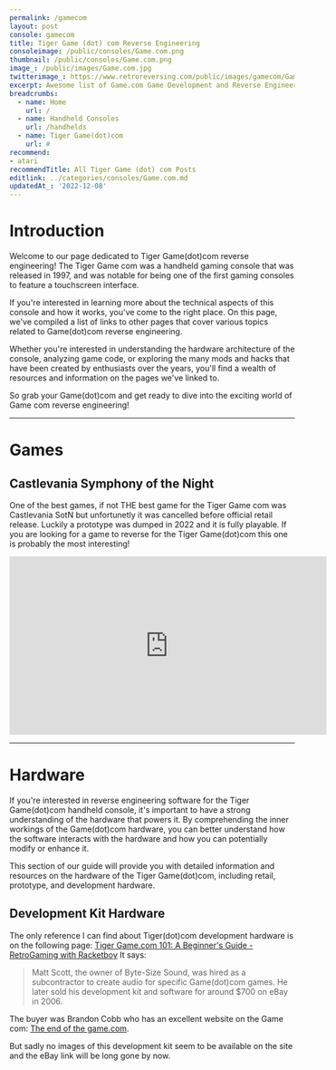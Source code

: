 ```yaml
---
permalink: /gamecom
layout: post
console: gamecom
title: Tiger Game (dot) com Reverse Engineering
consoleimage: /public/consoles/Game.com.png
thumbnail: /public/consoles/Game.com.png
image_: /public/images/Game.com.jpg
twitterimage_: https://www.retroreversing.com/public/images/gamecom/Game.com.jpg
excerpt: Awesome list of Game.com Game Development and Reverse Engineering information
breadcrumbs:
  - name: Home
    url: /
  - name: Handheld Consoles
    url: /handhelds
  - name: Tiger Game(dot)com
    url: #
recommend: 
- atari
recommendTitle: All Tiger Game (dot) com Posts
editlink: ../categories/consoles/Game.com.md
updatedAt_: '2022-12-08'
---
```


# Introduction
Welcome to our page dedicated to Tiger Game(dot)com reverse engineering! The Tiger Game com was a handheld gaming console that was released in 1997, and was notable for being one of the first gaming consoles to feature a touchscreen interface.

 If you're interested in learning more about the technical aspects of this console and how it works, you've come to the right place. On this page, we've compiled a list of links to other pages that cover various topics related to Game(dot)com reverse engineering. 
 
 Whether you're interested in understanding the hardware architecture of the console, analyzing game code, or exploring the many mods and hacks that have been created by enthusiasts over the years, you'll find a wealth of resources and information on the pages we've linked to. 
 
So grab your Game(dot)com and get ready to dive into the exciting world of Game com reverse engineering!

---

# Games

## Castlevania Symphony of the Night
One of the best games, if not THE best game for the Tiger Game com was Castlevania SotN but unfortunetly it was cancelled before official retail release. 
Luckily a prototype was dumped in 2022 and it is fully playable. If you are looking for a game to reverse for the Tiger Game(dot)com this one is probably the most interesting!
<iframe width="560" height="315" src="https://www.youtube.com/embed/6jwtM3EamcQ" title="YouTube video player" frameborder="0" allow="accelerometer; autoplay; clipboard-write; encrypted-media; gyroscope; picture-in-picture" allowfullscreen></iframe>

---
# Hardware
If you're interested in reverse engineering software for the Tiger Game(dot)com handheld console, it's important to have a strong understanding of the hardware that powers it. By comprehending the inner workings of the Game(dot)com hardware, you can better understand how the software interacts with the hardware and how you can potentially modify or enhance it.

This section of our guide will provide you with detailed information and resources on the hardware of the Tiger Game(dot)com, including retail, prototype, and development hardware.

## Development Kit Hardware
The only reference I can find about Tiger(dot)com development hardware is on the following page: [Tiger Game.com 101: A Beginner's Guide - RetroGaming with Racketboy](https://www.racketboy.com/retro/tiger-game-com-101-a-beginners-guide)
It says:
> Matt Scott, the owner of Byte-Size Sound, was hired as a subcontractor to create audio for specific Game(dot)com games. He later sold his development kit and software for around $700 on eBay in 2006. 

The buyer was Brandon Cobb who has an excellent website on the Game com: [The end of the game.com](https://www.diskman.com/presents/gamecom/index.html).

But sadly no images of this development kit seem to be available on the site and the eBay link will be long gone by now.

